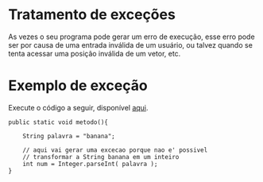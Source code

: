 # Tratamento de exceções

As vezes o seu programa pode gerar um erro de execução, esse erro pode ser por causa de uma entrada inválida de um usuário, ou talvez quando se tenta acessar uma posição inválida de um vetor, etc.

# Exemplo de exceção

Execute o código a seguir, disponível [aqui]().

```
public static void metodo(){

    String palavra = "banana";

    // aqui vai gerar uma excecao porque nao e' possivel
    // transformar a String banana em um inteiro
    int num = Integer.parseInt( palavra );
}
```